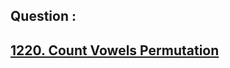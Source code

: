 ## Question : 
<h2> <a href="https://leetcode.com/problems/count-vowels-permutation/">1220. Count Vowels Permutation</a>
